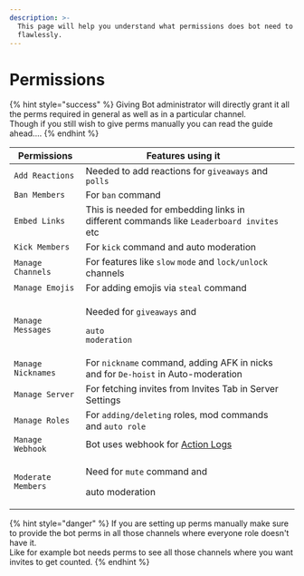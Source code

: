 ```yaml
---
description: >-
  This page will help you understand what permissions does bot need to work
  flawlessly.
---
```


# Permissions

{% hint style="success" %}
Giving Bot administrator will directly grant it all the perms required in general as well as in a particular channel.\
Though if you still wish to give perms manually you can read the guide ahead....
{% endhint %}

| Permissions        | Features using it                                                                       |   |
| ------------------ | --------------------------------------------------------------------------------------- | - |
| `Add Reactions`    | Needed to add reactions for `giveaways` and `polls`                                     |   |
| `Ban Members`      | For `ban` command                                                                       |   |
| `Embed Links`      | This is needed for embedding links in different commands like `Leaderboard invites` etc |   |
| `Kick Members`     | For `kick` command and auto moderation                                                  |   |
| `Manage Channels`  | For features like `slow` `mode` and `lock/unlock` channels                              |   |
| `Manage Emojis`    | For adding emojis via `steal` command                                                   |   |
| `Manage Messages`  | <p>Needed for <code>giveaways</code> and</p><p> <code>auto moderation</code></p>        |   |
| `Manage Nicknames` | For  `nickname` command, adding AFK in nicks and for `De-hoist` in Auto-moderation      |   |
| `Manage Server`    | For fetching invites from Invites Tab in Server Settings                                |   |
| `Manage Roles`     | For `adding/deleting` roles, mod commands and `auto role`                               |   |
| `Manage Webhook`   | Bot uses webhook for [Action Logs](../website/dashboard/action-logs.md)                 |   |
| `Moderate Members` | <p>Need for <code>mute</code> command and</p><p>auto moderation</p>                     |   |

{% hint style="danger" %}
If you are setting up perms manually make sure to provide the bot perms in all those channels where everyone role doesn't have it.\
Like for example bot needs perms to see all those channels where you want invites to get counted.
{% endhint %}
